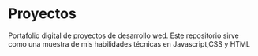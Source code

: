 # Proyectos
Portafolio digital de proyectos de desarrollo wed. Este repositorio sirve como una muestra de mis habilidades técnicas en Javascript,CSS y HTML
